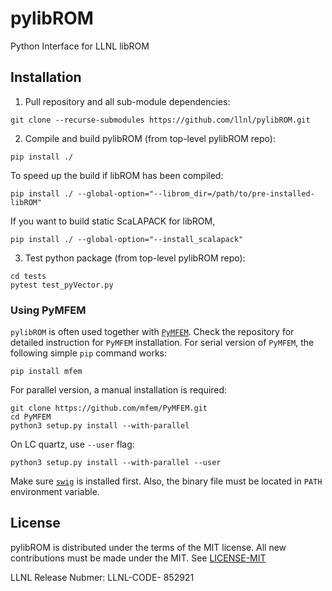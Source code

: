 # pylibROM
Python Interface for LLNL libROM 

## Installation

1. Pull repository and all sub-module dependencies:
  ```
  git clone --recurse-submodules https://github.com/llnl/pylibROM.git
  ```

2. Compile and build pylibROM (from top-level pylibROM repo):
  ```
  pip install ./
  ```
  To speed up the build if libROM has been compiled:
  ```
  pip install ./ --global-option="--librom_dir=/path/to/pre-installed-libROM"
  ```  
  If you want to build static ScaLAPACK for libROM,
  ```
  pip install ./ --global-option="--install_scalapack"
  ```
  
3. Test python package (from top-level pylibROM repo):
  ```
  cd tests
  pytest test_pyVector.py
  ```

### Using PyMFEM
`pylibROM` is often used together with [`PyMFEM`](https://github.com/mfem/PyMFEM).
Check the repository for detailed instruction for `PyMFEM` installation.
For serial version of `PyMFEM`, the following simple `pip` command works:
```
pip install mfem
```
For parallel version, a manual installation is required:
```
git clone https://github.com/mfem/PyMFEM.git
cd PyMFEM
python3 setup.py install --with-parallel
```
On LC quartz, use `--user` flag:
```
python3 setup.py install --with-parallel --user
```
Make sure [`swig`](https://pypi.org/project/swig) is installed first. Also, the binary file must be located in `PATH` environment variable.


## License
pylibROM is distributed under the terms of the MIT license. All new contributions must be made under the MIT. See
[LICENSE-MIT](https://github.com/LLNL/pylibROM/blob/main/LICENSE)

LLNL Release Nubmer: LLNL-CODE- 852921
